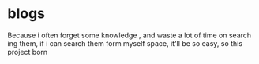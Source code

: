 # blogs
Because i often forget some knowledge , and  waste a lot of time on search ing them, if i can search them form myself space, it'll be so easy,  so this project born
